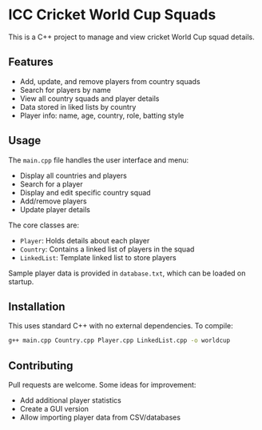 # ICC Cricket World Cup Squads

This is a C++ project to manage and view cricket World Cup squad details.

## Features

- Add, update, and remove players from country squads
- Search for players by name
- View all country squads and player details
- Data stored in liked lists by country
- Player info: name, age, country, role, batting style

## Usage

The `main.cpp` file handles the user interface and menu:

- Display all countries and players
- Search for a player 
- Display and edit specific country squad
- Add/remove players
- Update player details

The core classes are:

- `Player`: Holds details about each player
- `Country`: Contains a linked list of players in the squad
- `LinkedList`: Template linked list to store players

Sample player data is provided in `database.txt`, which can be loaded on startup.

## Installation

This uses standard C++ with no external dependencies. To compile:

```bash
g++ main.cpp Country.cpp Player.cpp LinkedList.cpp -o worldcup
```

## Contributing
Pull requests are welcome. Some ideas for improvement:
- Add additional player statistics
- Create a GUI version
- Allow importing player data from CSV/databases
